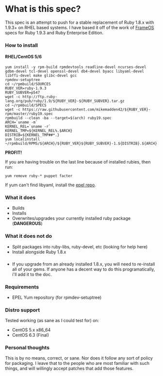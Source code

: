 # What is this spec?

This spec is an attempt to push for a stable replacement of Ruby 1.8.x with 1.9.3+ on RHEL based systems. I have based it off of the work of [FrameOS](http://www.frameos.org) specs for Ruby 1.9.3 and Ruby Enterprise Edition.

### How to install

#### RHEL/CentOS 5/6

    yum install -y rpm-build rpmdevtools readline-devel ncurses-devel gdbm-devel tcl-devel openssl-devel db4-devel byacc libyaml-devel libffi-devel make glibc-devel gcc
    rpmdev-setuptree
    cd ~/rpmbuild/SOURCES
    RUBY_VER=ruby-1.9.3
    RUBY_SUBVER=p547
    wget -c http://ftp.ruby-lang.org/pub/ruby/1.9/${RUBY_VER}-${RUBY_SUBVER}.tar.gz
    cd ~/rpmbuild/SPECS
    wget -c https://raw.githubusercontent.com/mikemadden42/${RUBY_VER}-rpm/master/ruby19.spec
    rpmbuild --clean -ba --target=$(arch) ruby19.spec
    ARCH=`uname -m`
    KERNEL_REL=`uname -r`
    KERNEL_TMP=${KERNEL_REL%.$ARCH}
    DISTRIB=${KERNEL_TMP##*.}
    yum localinstall ~/rpmbuild/RPMS/${ARCH}/${RUBY_VER}${RUBY_SUBVER}-1.${DISTRIB}.${ARCH}.rpm

**PROFIT!**

If you are having trouble on the last line because of installed rubies, then run:

`yum remove ruby-* puppet facter`

If yum can't find libyaml, install the [epel repo](http://www.rackspace.com/knowledge_center/article/installing-rhel-epel-repo-on-centos-5x-or-6x).

### What it does

+ Builds
+ Installs
+ Overwrites/upgrades your currently installed ruby package (**DANGEROUS**)

### What it does **not** do

+ Split packages into ruby-libs, ruby-devel, etc (looking for help here)
+ Install alongside Ruby 1.8.x

###

+ If you upgrade from an already installed 1.8.x, you will need to re-install all of your gems. If anyone has a decent way to do this programatically, i'll add it to the doc.

### Requirements

+ EPEL Yum repository (for rpmdev-setuptree)

### Distro support

Tested working (as sane as I could test for) on:

* CentOS 5.x x86_64
* CentOS 6.3 (Final)

### Personal thoughts

This is by no means, correct, or sane. Nor does it follow any sort of policy for packaging. I leave that to the people who are most familiar with such things, and will willingly accept patches that add those features.
